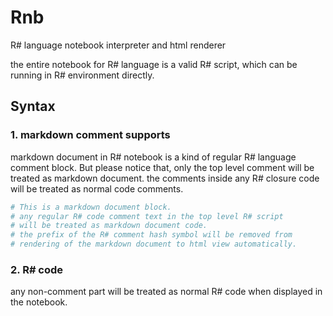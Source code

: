 # Rnb
R# language notebook interpreter and html renderer

the entire notebook for R# language is a valid R# script, which can be running in R# environment directly.

## Syntax

### 1. markdown comment supports

markdown document in R# notebook is a kind of regular R# language comment block. But please notice that, only the top level comment will be treated as markdown document. the comments inside any R# closure code will be treated as normal code comments.

```R
# This is a markdown document block.
# any regular R# code comment text in the top level R# script 
# will be treated as markdown document code.
# the prefix of the R# comment hash symbol will be removed from 
# rendering of the markdown document to html view automatically.
```

### 2. R# code

any non-comment part will be treated as normal R# code when displayed in the notebook.
